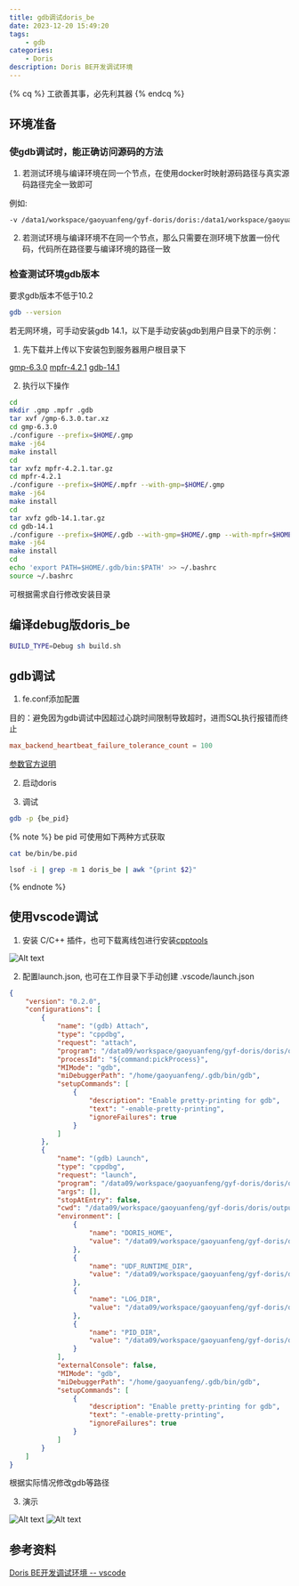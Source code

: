 ```yaml
---
title: gdb调试doris_be
date: 2023-12-20 15:49:20
tags:
    - gdb
categories:
    - Doris
description: Doris BE开发调试环境
---
```



{% cq %}
工欲善其事，必先利其器
{% endcq %}

## 环境准备

### 使gdb调试时，能正确访问源码的方法

1. 若测试环境与编译环境在同一个节点，在使用docker时映射源码路径与真实源码路径完全一致即可

例如:
``` bash
-v /data1/workspace/gaoyuanfeng/gyf-doris/doris:/data1/workspace/gaoyuanfeng/gyf-doris/doris
```

2. 若测试环境与编译环境不在同一个节点，那么只需要在测环境下放置一份代码，代码所在路径要与编译环境的路径一致

### 检查测试环境gdb版本

要求gdb版本不低于10.2

``` bash
gdb --version
```

若无网环境，可手动安装gdb 14.1，以下是手动安装gdb到用户目录下的示例：

1. 先下载并上传以下安装包到服务器用户根目录下

[gmp-6.3.0](https://gmplib.org/download/gmp/gmp-6.3.0.tar.xz)
[mpfr-4.2.1](https://www.mpfr.org/mpfr-current/mpfr-4.2.1.tar.gz)
[gdb-14.1](https://ftp.gnu.org/gnu/gdb/gdb-14.1.tar.gz)

2. 执行以下操作
``` bash
cd
mkdir .gmp .mpfr .gdb
tar xvf /gmp-6.3.0.tar.xz
cd gmp-6.3.0
./configure --prefix=$HOME/.gmp
make -j64
make install
cd
tar xvfz mpfr-4.2.1.tar.gz
cd mpfr-4.2.1
./configure --prefix=$HOME/.mpfr --with-gmp=$HOME/.gmp
make -j64
make install
cd
tar xvfz gdb-14.1.tar.gz
cd gdb-14.1
./configure --prefix=$HOME/.gdb --with-gmp=$HOME/.gmp --with-mpfr=$HOME/.mpfr
make -j64
make install
cd
echo 'export PATH=$HOME/.gdb/bin:$PATH' >> ~/.bashrc
source ~/.bashrc
```

可根据需求自行修改安装目录

## 编译debug版doris_be

``` bash
BUILD_TYPE=Debug sh build.sh
```

## gdb调试

1. fe.conf添加配置

目的：避免因为gdb调试中因超过心跳时间限制导致超时，进而SQL执行报错而终止

``` conf
max_backend_heartbeat_failure_tolerance_count = 100
```

[参数官方说明](https://doris.apache.org/zh-CN/docs/dev/admin-manual/config/fe-config/#max_backend_heartbeat_failure_tolerance_count)

2. 启动doris

3. 调试

``` bash
gdb -p {be_pid}
```

{% note %}
be pid 可使用如下两种方式获取

``` bash
cat be/bin/be.pid
```

``` bash
lsof -i | grep -m 1 doris_be | awk "{print $2}"
```
{% endnote %}


## 使用vscode调试

1. 安装 C/C++ 插件，也可下载离线包进行安装[cpptools](https://marketplace.visualstudio.com/items?itemName=ms-vscode.cpptools)

![Alt text](/images/gdb调试doris-be/cpptools.png)

2. 配置launch.json, 也可在工作目录下手动创建 .vscode/launch.json

``` json
{
    "version": "0.2.0",
    "configurations": [
        {
            "name": "(gdb) Attach",
            "type": "cppdbg",
            "request": "attach",
            "program": "/data09/workspace/gaoyuanfeng/gyf-doris/doris/output/be/lib/doris_be",
            "processId": "${command:pickProcess}",
            "MIMode": "gdb",
            "miDebuggerPath": "/home/gaoyuanfeng/.gdb/bin/gdb",
            "setupCommands": [
                {
                    "description": "Enable pretty-printing for gdb",
                    "text": "-enable-pretty-printing",
                    "ignoreFailures": true
                }
            ]
        },
        {
            "name": "(gdb) Launch",
            "type": "cppdbg",
            "request": "launch",
            "program": "/data09/workspace/gaoyuanfeng/gyf-doris/doris/output/be/lib/doris_be",
            "args": [],
            "stopAtEntry": false,
            "cwd": "/data09/workspace/gaoyuanfeng/gyf-doris/doris/output/be",
            "environment": [
                {
                    "name": "DORIS_HOME",
                    "value": "/data09/workspace/gaoyuanfeng/gyf-doris/doris/output/be"
                },
                {
                    "name": "UDF_RUNTIME_DIR",
                    "value": "/data09/workspace/gaoyuanfeng/gyf-doris/doris/output/be/lib/udf-runtime"
                },
                {
                    "name": "LOG_DIR",
                    "value": "/data09/workspace/gaoyuanfeng/gyf-doris/doris/output/be/log"
                },
                {
                    "name": "PID_DIR",
                    "value": "/data09/workspace/gaoyuanfeng/gyf-doris/doris/output/be/bin"
                }
            ],
            "externalConsole": false,
            "MIMode": "gdb",
            "miDebuggerPath": "/home/gaoyuanfeng/.gdb/bin/gdb",
            "setupCommands": [
                {
                    "description": "Enable pretty-printing for gdb",
                    "text": "-enable-pretty-printing",
                    "ignoreFailures": true
                }
            ]
        }
    ]
}
```

根据实际情况修改gdb等路径

3. 演示

![Alt text](/images/gdb调试doris-be/gdb.png)
![Alt text](/images/gdb调试doris-be/调试.png)


## 参考资料

[Doris BE开发调试环境 -- vscode](https://doris.apache.org/zh-CN/community/developer-guide/be-vscode-dev)